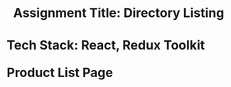 <h1 align="center">Assignment Title:  Directory Listing<h1/>
<div>
<p><b>Tech Stack:</b> React, Redux Toolkit</p>
</div>
<div>
  <p>Product List Page</p>
  
</div>
